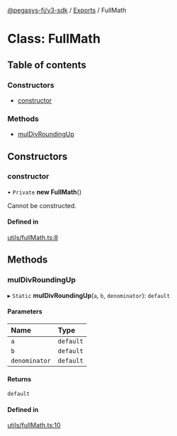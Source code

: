 [@pegasys-fi/v3-sdk](../README.md) / [Exports](../modules.md) / FullMath

# Class: FullMath

## Table of contents

### Constructors

- [constructor](FullMath.md#constructor)

### Methods

- [mulDivRoundingUp](FullMath.md#muldivroundingup)

## Constructors

### constructor

• `Private` **new FullMath**()

Cannot be constructed.

#### Defined in

[utils/fullMath.ts:8](https://github.com/Jingo-Finance/v3-sdk/blob/08a7c05/src/utils/fullMath.ts#L8)

## Methods

### mulDivRoundingUp

▸ `Static` **mulDivRoundingUp**(`a`, `b`, `denominator`): `default`

#### Parameters

| Name | Type |
| :------ | :------ |
| `a` | `default` |
| `b` | `default` |
| `denominator` | `default` |

#### Returns

`default`

#### Defined in

[utils/fullMath.ts:10](https://github.com/Jingo-Finance/v3-sdk/blob/08a7c05/src/utils/fullMath.ts#L10)
